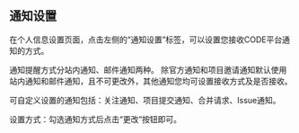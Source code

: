 ## 通知设置

在个人信息设置页面，点击左侧的“通知设置”标签，可以设置您接收CODE平台通知的方式。

通知提醒方式分站内通知、邮件通知两种。
除官方通知和项目邀请通知默认使用站内通知和邮件通知，且不可更改外，其他通知您均可设置接收方式及是否接收。

可自定义设置的通知包括：关注通知、项目提交通知、合并请求、Issue通知。

设置方式：勾选通知方式后点击“更改”按钮即可。